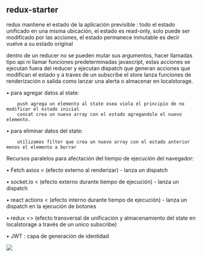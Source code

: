 ## redux-starter

redux mantiene el estado de la aplicación previsible : todo el estado unificado en una misma ubicación, el estado es read-only, solo puede ser modificado por las acciones, el estado permanece inmutable es decir vuelve a su estado original

dentro de un reducer no se pueden mutar sus argumentos, hacer llamadas tipo api ni llamar funciones predeterminadas javascript, estas acciones se ejecutan fuera del reducer y ejecutan dispatch que generan acciones que modifican el estado y a traves de un subscribe el store lanza funciones de renderización o salida como lanzar una alerta o almacenar en localstorage.
    
   • para agregar datos al state:
   
    	push agrega un elemento al state osea viola el principio de no modificar el estado inicial
    	concat crea un nuevo array con el estado agregandole el nuevo elemento.
        
   • para eliminar datos del state:
   
    	utilizamos filter que crea un nuevo array con el estado anterior menos el elemento a borrar

Recursos paralelos para afectación del tiempo de ejecución del navegador:

• Fetch axios < (efecto externo al renderizar) - lanza un dispatch

• socket.io < (efecto externo durante tiempo de ejecución) - lanza un dispatch

• react actions < (efecto interno durante tiempo de ejecución) - lanza un dispatch en la ejecución de botones

• redux <> (efecto transversal de unificación y almacenamiento del state en localstorage a través de un unico subscribe)

• JWT : capa de generación de identidad

<img src="https://user-images.githubusercontent.com/25323947/72638943-8c1bc680-3932-11ea-9233-dc022986c8d5.png">

  
